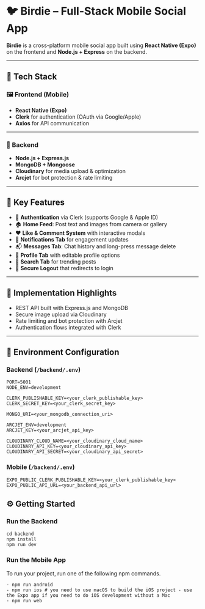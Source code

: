 # 🐦 Birdie – Full-Stack Mobile Social App

**Birdie** is a cross-platform mobile social app built using **React Native (Expo)** on the frontend and **Node.js + Express** on the backend.

---

## 🧰 Tech Stack

### 🖼️ Frontend (Mobile)
- **React Native (Expo)**
- **Clerk** for authentication (OAuth via Google/Apple)
- **Axios** for API communication

---
### 🔧 Backend
- **Node.js + Express.js**
- **MongoDB + Mongoose**
- **Cloudinary** for media upload & optimization
- **Arcjet** for bot protection & rate limiting
---

## 🚀 Key Features

- 🔐 **Authentication** via Clerk (supports Google & Apple ID)
- 🏠 **Home Feed**: Post text and images from camera or gallery
- ❤️ **Like & Comment System** with interactive modals
- 🔔 **Notifications Tab** for engagement updates
- 📬 **Messages Tab**: Chat history and long-press message delete
- 👤 **Profile Tab** with editable profile options
- 🔎 **Search Tab** for trending posts
- 🚪 **Secure Logout** that redirects to login

---

## 🧠 Implementation Highlights

- REST API built with Express.js and MongoDB
- Secure image upload via Cloudinary
- Rate limiting and bot protection with Arcjet
- Authentication flows integrated with Clerk


---

## 📁 Environment Configuration

### Backend (`/backend/.env`)
```
PORT=5001
NODE_ENV=development

CLERK_PUBLISHABLE_KEY=<your_clerk_publishable_key>
CLERK_SECRET_KEY=<your_clerk_secret_key>

MONGO_URI=<your_mongodb_connection_uri>

ARCJET_ENV=development
ARCJET_KEY=<your_arcjet_api_key>

CLOUDINARY_CLOUD_NAME=<your_cloudinary_cloud_name>
CLOUDINARY_API_KEY=<your_cloudinary_api_key>
CLOUDINARY_API_SECRET=<your_cloudinary_api_secret>
```

### Mobile (`/backend/.env`)

```
EXPO_PUBLIC_CLERK_PUBLISHABLE_KEY=<your_clerk_publishable_key>
EXPO_PUBLIC_API_URL=<your_backend_api_url>
```
## ⚙️ Getting Started

###  Run the Backend
```
cd backend
npm install
npm run dev
```

###  Run the Mobile App

To run your project, run one of the following npm commands.
```
- npm run android
- npm run ios # you need to use macOS to build the iOS project - use the Expo app if you need to do iOS development without a Mac
- npm run web
```







